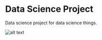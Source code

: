 # Data Science Project
Data science project for data science things.

![alt text](http://i.imgur.com/aByrLIt.gif "Logo Title Text 1")
